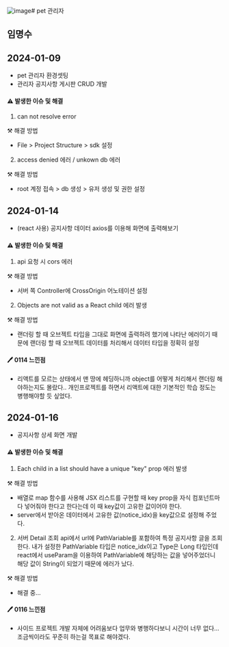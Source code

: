 ![image](https://github.com/MSstreet/pet_admin/assets/101779333/1c2f5865-0b51-4656-9c2b-da9d3f5cb157)# pet 관리자

##  임명수
## 2024-01-09

- pet 관리자 환경셋팅
- 관리자 공지사항 게시판 CRUD 개발
  
#### ⚠️ 발생한 이슈 및 해결

1. can not resolve error

⚒️ 해결 방법  

- File > Project Structure > sdk 설정

2. access denied 에러 / unkown db 에러

⚒️ 해결 방법

- root 계정 접속 > db 생성 > 유저 생성 및 권한 설정

## 2024-01-14

- (react 사용) 공지사항 데이터 axios를 이용해 화면에 출력해보기
  
#### ⚠️ 발생한 이슈 및 해결

1. api 요청 시 cors 에러

⚒️ 해결 방법  

- 서버 쪽 Controller에 CrossOrigin 어노테이션 설정 

2. Objects are not valid as a React child 에러 발생

⚒️ 해결 방법

- 랜더링 할 때 오브젝트 타입을 그대로 화면에 출력하려 했기에 나타난 에러이기 때문에 랜더링 할 때 오브젝트 데이터를 처리해서 데이터 타입을 정확히 설정

#### 🖊️ 0114 느낀점 
- 리액트를 모르는 상태에서 맨 땅에 헤딩하니까 object를 어떻게 처리해서 랜더링 해야하는지도 몰랐다.. 개인프로젝트를 하면서 리액트에 대한 기본적인 학습 정도는 병행해야할 듯 싶었다.


## 2024-01-16

- 공지사항 상세 화면 개발
  
#### ⚠️ 발생한 이슈 및 해결

1. Each child in a list should have a unique "key" prop 에러 발생

⚒️ 해결 방법  

- 배열로 map 함수를 사용해 JSX 리스트를 구현할 때 key prop을 자식 컴포넌트마다 넣어줘야 한다고 한다는데 이 때 key값이 고유한 값이어야 한다.
- server에서 받아온 데이터에서 고유한 값(notice_idx)을 key값으로 설정해 주었다. 
  

2. 서버 Detail 조회 api에서 url에 PathVariable를 포함하여 특정 공지사항 글을 조회한다. 내가 설정한 PathVariable 타입은 notice_idx이고 Type은 Long 타입인데 react에서 useParam을 이용하여 PathVariable에 해당하는 값을 넣어주었더니 해당 값이 String이 되었기 때문에 에러가 났다.

⚒️ 해결 방법

- 해결 중... 

#### 🖊️ 0116 느낀점 
- 사이드 프로젝트 개발 자체에 어려움보다 업무와 병행하다보니 시간이 너무 없다... 조금씩이라도 꾸준히 하는걸 목표로 해야겠다.
